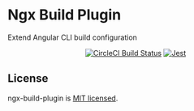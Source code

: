 # Ngx Build Plugin

Extend Angular CLI build configuration

<p align="center">
  <a href="https://circleci.com/gh/gcirone/ngx-build-plugin"><img src="https://circleci.com/gh/gcirone/ngx-build-plugin.svg?style=shield" alt="CircleCI Build Status"></a>
  <a href="https://github.com/facebook/jest"><img src="https://img.shields.io/badge/tested_with-jest-99424f.svg" alt="Jest"></a>
</p>

## License

ngx-build-plugin is [MIT licensed](./LICENSE).
